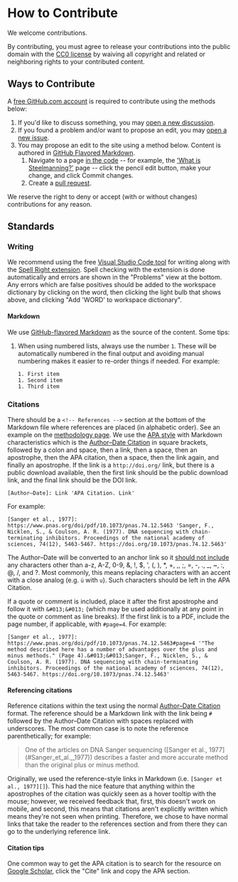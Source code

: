 # How to Contribute

We welcome contributions.

By contributing, you must agree to release your contributions into the public domain with the [CC0 license](LICENSE.txt) by waiving all copyright and related or neighboring rights to your contributed content.

## Ways to Contribute

A [free GitHub.com account](https://github.com/signup) is required to contribute using the methods below:

1. If you'd like to discuss something, you may [open a new discussion](https://github.com/steelmananything/steelmananything/discussions/new).
1. If you found a problem and/or want to propose an edit, you may [open a new issue](https://github.com/steelmananything/steelmananything/issues/new?assignees=&labels=&template=Report.yml).
1. You may propose an edit to the site using a method below. Content is authored in [GitHub Flavored Markdown](https://github.github.com/gfm/).
    1. Navigate to a page [in the code](https://github.com/steelmananything/steelmananything/tree/main) -- for example, the ['What is Steelmanning?'](https://github.com/steelmananything/steelmananything/blob/main/_topics/steelmanning.md) page -- click the pencil edit button, make your change, and click Commit changes.
    1. Create a [pull request](https://docs.github.com/en/pull-requests/collaborating-with-pull-requests/proposing-changes-to-your-work-with-pull-requests/about-pull-requests).

We reserve the right to deny or accept (with or without changes) contributions for any reason.

## Standards

### Writing

We recommend using the free [Visual Studio Code tool](https://code.visualstudio.com/) for writing along with the [Spell Right extension](https://marketplace.visualstudio.com/items?itemName=ban.spellright). Spell checking with the extension is done automatically and errors are shown in the "Problems" view at the bottom. Any errors which are false positives should be added to the workspace dictionary by clicking on the word, then clicking the light bulb that shows above, and clicking "Add 'WORD' to workspace dictionary".

#### Markdown

We use [GitHub-flavored Markdown](https://github.github.com/gfm/) as the source of the content. Some tips:

1. When using numbered lists, always use the number `1`. These will be automatically numbered in the final output and avoiding manual numbering makes it easier to re-order things if needed. For example:
   ```
   1. First item
   1. Second item
   1. Third item
   ```

### Citations

There should be a `<!-- References -->` section at the bottom of the Markdown file where references are placed (in alphabetic order). See an example on the [methodology page](https://github.com/steelmananything/steelmananything/blob/179eb2b/_topics/methodology.md?plain=1#L71). We use the [APA style](https://apastyle.apa.org/style-grammar-guidelines/references/examples) with Markdown characteristics which is the [Author–Date Citation](https://apastyle.apa.org/style-grammar-guidelines/citations/basic-principles/author-date) in square brackets, followed by a colon and space, then a link, then a space, then an apostrophe, then the APA citation, then a space, then the link again, and finally an apostrophe. If the link is a `http://doi.org/` link, but there is a public download available, then the first link should be the public download link, and the final link should be the DOI link.

```
[Author–Date]: Link 'APA Citation. Link'
```

For example:

`[Sanger et al., 1977]: https://www.pnas.org/doi/pdf/10.1073/pnas.74.12.5463 'Sanger, F., Nicklen, S., & Coulson, A. R. (1977). DNA sequencing with chain-terminating inhibitors. Proceedings of the national academy of sciences, 74(12), 5463-5467. https://doi.org/10.1073/pnas.74.12.5463'`

The Author–Date will be converted to an anchor link so it [should not include](https://stackoverflow.com/a/2849800) any characters other than a-z, A-Z, 0-9, &, !, $, ', (, ), *, +, ,, ;, =, -, ., _, ~, :, @, /, and ?. Most commonly, this means replacing characters with an accent with a close analog (e.g. `ü` with `u`). Such characters should be left in the APA Citation.

If a quote or comment is included, place it after the first apostrophe and follow it with `&#013;&#013;` (which may be used additionally at any point in the quote or comment as line breaks). If the first link is to a PDF, include the page number, if applicable, with `#page=4`. For example:

`[Sanger et al., 1977]: https://www.pnas.org/doi/pdf/10.1073/pnas.74.12.5463#page=4 '"The method described here has a number of advantages over the plus and minus methods." (Page 4).&#013;&#013;Sanger, F., Nicklen, S., & Coulson, A. R. (1977). DNA sequencing with chain-terminating inhibitors. Proceedings of the national academy of sciences, 74(12), 5463-5467. https://doi.org/10.1073/pnas.74.12.5463'`

#### Referencing citations

Reference citations within the text using the normal [Author–Date Citation](https://apastyle.apa.org/style-grammar-guidelines/citations/basic-principles/author-date) format. The reference should be a Markdown link with the link being `#` followed by the Author–Date Citation with spaces replaced with underscores. The most common case is to note the reference parenthetically; for example:

> One of the articles on DNA Sanger sequencing (\[Sanger et al., 1977\](#Sanger_et_al.,_1977)) describes a faster and more accurate method than the original plus or minus method.

Originally, we used the reference-style links in Markdown (i.e. `[Sanger et al., 1977][]`). This had the nice feature that anything within the apostrophes of the citation was quickly seen as a hover tooltip with the mouse; however, we received feedback that, first, this doesn't work on mobile, and second, this means that citations aren't explicitly written which means they're not seen when printing. Therefore, we chose to have normal links that take the reader to the references section and from there they can go to the underlying reference link.

#### Citation tips

One common way to get the APA citation is to search for the resource on [Google Scholar](https://scholar.google.com/), click the "Cite" link and copy the APA section.
